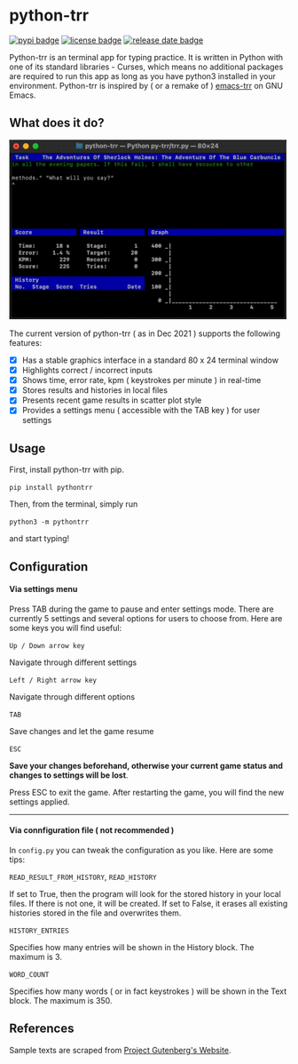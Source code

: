 # python-trr
<a href="https://pypi.org/project/pythontrr/"><img src="https://img.shields.io/pypi/v/pythontrr" alt="pypi badge"></a>
<a href="https://github.com/kaiwinut/python-trr"><img src="https://img.shields.io/github/license/kaiwinut/python-trr" alt="license badge"></a>
<a href="https://github.com/kaiwinut/python-trr"><img src="https://img.shields.io/github/release-date/kaiwinut/python-trr?color=orange" alt="release date badge"></a>

Python-trr is an terminal app for typing practice. It is written in Python with one of its standard libraries - Curses, which means no additional packages are required to run this app as long as you have python3 installed in your environment. Python-trr is inspired by ( or a remake of ) [emacs-trr](https://github.com/kawabata/emacs-trr) on GNU Emacs.

## What does it do?
<img src="https://github.com/kaiwinut/python-trr/blob/main/docs/sample.gif" alt="sample video of python-trr" width="500"/>

The current version of python-trr ( as in Dec 2021 ) supports the following features:

- [x] Has a stable graphics interface in a standard 80 x 24 terminal window
- [x] Highlights correct / incorrect inputs
- [x] Shows time, error rate, kpm ( keystrokes per minute ) in real-time
- [x] Stores results and histories in local files
- [x] Presents recent game results in scatter plot style
- [x] Provides a settings menu ( accessible with the TAB key ) for user settings

## Usage
First, install python-trr with pip. 

`pip install pythontrr`

Then, from the terminal, simply run

`python3 -m pythontrr`

and start typing!

## Configuration

#### Via settings menu
Press TAB during the game to pause and enter settings mode. There are currently 5 settings and several options for users to choose from. Here are some keys you will find useful:

`Up / Down arrow key`

Navigate through different settings

`Left / Right arrow key`

Navigate through different options

`TAB`

Save changes and let the game resume

`ESC`

**Save your changes beforehand, otherwise your current game status and changes to settings will be lost**. 

Press ESC to exit the game. After restarting the game, you will find the new settings applied.

---

#### Via connfiguration file ( not recommended )
In `config.py` you can tweak the configuration as you like. Here are some tips:

`READ_RESULT_FROM_HISTORY`, `READ_HISTORY`

If set to True, then the program will look for the stored history in your local files. If there is not one, it will be created. If set to False, it erases all existing histories stored in the file and overwrites them.

`HISTORY_ENTRIES`

Specifies how many entries will be shown in the History block. The maximum is 3.

`WORD_COUNT`

Specifies how many words ( or in fact keystrokes ) will be shown in the Text block. The maximum is 350.

## References
Sample texts are scraped from [Project Gutenberg's Website](https://www.gutenberg.org/).